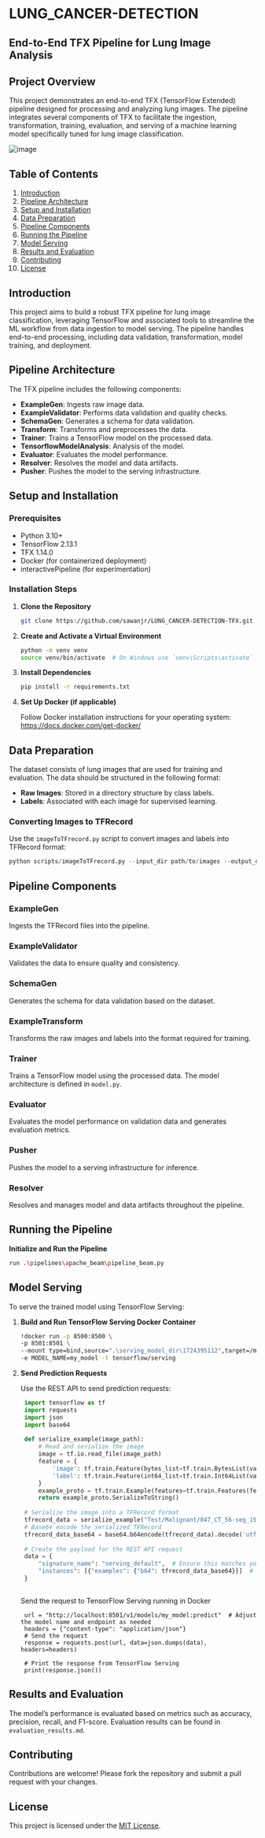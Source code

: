 # LUNG_CANCER-DETECTION
  ## End-to-End TFX Pipeline for Lung Image Analysis

## Project Overview

This project demonstrates an end-to-end TFX (TensorFlow Extended) pipeline designed for processing and analyzing lung images. The pipeline integrates several components of TFX to facilitate the ingestion, transformation, training, evaluation, and serving of a machine learning model specifically tuned for lung image classification.

![image](https://github.com/user-attachments/assets/7390ec54-4ef7-4d5f-8665-c86b62c3c614)


## Table of Contents

1. [Introduction](#introduction)
2. [Pipeline Architecture](#pipeline-architecture)
3. [Setup and Installation](#setup-and-installation)
4. [Data Preparation](#data-preparation)
5. [Pipeline Components](#pipeline-components)
6. [Running the Pipeline](#running-the-pipeline)
7. [Model Serving](#model-serving)
8. [Results and Evaluation](#results-and-evaluation)
9. [Contributing](#contributing)
10. [License](#license)

## Introduction

This project aims to build a robust TFX pipeline for lung image classification, leveraging TensorFlow and associated tools to streamline the ML workflow from data ingestion to model serving. The pipeline handles end-to-end processing, including data validation, transformation, model training, and deployment.

## Pipeline Architecture

The TFX pipeline includes the following components:

- **ExampleGen**: Ingests raw image data.
- **ExampleValidator**: Performs data validation and quality checks.
- **SchemaGen**: Generates a schema for data validation.
- **Transform**: Transforms and preprocesses the data.
- **Trainer**: Trains a TensorFlow model on the processed data.
- **TensorflowModelAnalysis**: Analysis of the model.
- **Evaluator**: Evaluates the model performance.
- **Resolver**: Resolves the model and data artifacts.
- **Pusher**: Pushes the model to the serving infrastructure.

## Setup and Installation

### Prerequisites

- Python 3.10+
- TensorFlow 2.13.1
- TFX 1.14.0
- Docker (for containerized deployment)
- interactivePipeline (for experimentation)

### Installation Steps

1. **Clone the Repository**

   ```bash
   git clone https://github.com/sawanjr/LUNG_CANCER-DETECTION-TFX.git
   ```

2. **Create and Activate a Virtual Environment**

   ```bash
   python -m venv venv
   source venv/bin/activate  # On Windows use `venv\Scripts\activate`
   ```

3. **Install Dependencies**

   ```bash
   pip install -r requirements.txt
   ```

4. **Set Up Docker (if applicable)**

   Follow Docker installation instructions for your operating system: https://docs.docker.com/get-docker/

## Data Preparation

The dataset consists of lung images that are used for training and evaluation. The data should be structured in the following format:

- **Raw Images**: Stored in a directory structure by class labels.
- **Labels**: Associated with each image for supervised learning.

### Converting Images to TFRecord

Use the `imageToTFrecord.py` script to convert images and labels into TFRecord format:

```python
python scripts/imageToTFrecord.py --input_dir path/to/images --output_dir path/to/tfrecords
```

## Pipeline Components

### ExampleGen

Ingests the TFRecord files into the pipeline.

### ExampleValidator

Validates the data to ensure quality and consistency.

### SchemaGen

Generates the schema for data validation based on the dataset.

### ExampleTransform

Transforms the raw images and labels into the format required for training.

### Trainer

Trains a TensorFlow model using the processed data. The model architecture is defined in `model.py`.

### Evaluator

Evaluates the model performance on validation data and generates evaluation metrics.

### Pusher

Pushes the model to a serving infrastructure for inference.

### Resolver

Resolves and manages model and data artifacts throughout the pipeline.

## Running the Pipeline

 **Initialize and Run the Pipeline**

   ```bash
   run .\pipelines\apache_beam\pipeline_beam.py
   ```

## Model Serving

To serve the trained model using TensorFlow Serving:

1. **Build and Run TensorFlow Serving Docker Container**

   ```bash
   !docker run -p 8500:8500 \
   -p 8501:8501 \
   --mount type=bind,source=".\serving_model_dir\1724395112",target=/models/my_model/1 \
   -e MODEL_NAME=my_model -t tensorflow/serving
   ```

2. **Send Prediction Requests**

   Use the REST API to send prediction requests:

   ```python
    import tensorflow as tf
    import requests
    import json
    import base64
    
    def serialize_example(image_path):
        # Read and serialize the image
        image = tf.io.read_file(image_path)
        feature = {
            'image': tf.train.Feature(bytes_list=tf.train.BytesList(value=[image.numpy()])),
            'label': tf.train.Feature(int64_list=tf.train.Int64List(value=[0]))  # Dummy label
        }
        example_proto = tf.train.Example(features=tf.train.Features(feature=feature))
        return example_proto.SerializeToString()
    
    # Serialize the image into a TFRecord format
    tfrecord_data = serialize_example("Test/Malignant/047_CT_56-seg_15.png")
    # Base64 encode the serialized TFRecord
    tfrecord_data_base64 = base64.b64encode(tfrecord_data).decode('utf-8')
    
    # Create the payload for the REST API request
    data = {
        "signature_name": "serving_default",  # Ensure this matches your SavedModel's signature
        "instances": [{"examples": {"b64": tfrecord_data_base64}}]  # Send base64-encoded TFRecord data
    }
    
   ```
   Send the request to TensorFlow Serving running in Docker
   ```
    url = "http://localhost:8501/v1/models/my_model:predict"  # Adjust the model name and endpoint as needed
    headers = {"content-type": "application/json"}
    # Send the request
    response = requests.post(url, data=json.dumps(data), headers=headers)
    
    # Print the response from TensorFlow Serving
    print(response.json())
   ```


## Results and Evaluation

The model’s performance is evaluated based on metrics such as accuracy, precision, recall, and F1-score. Evaluation results can be found in `evaluation_results.md`.

## Contributing

Contributions are welcome! Please fork the repository and submit a pull request with your changes. 
## License

This project is licensed under the [MIT License](LICENSE).
